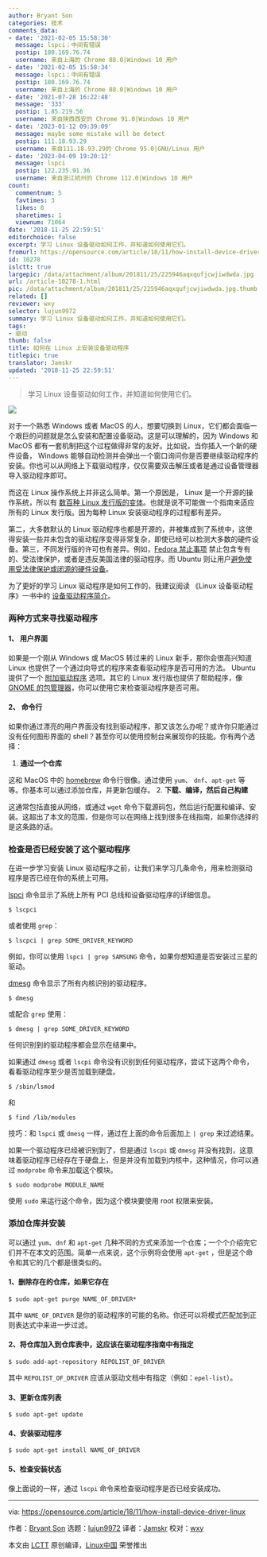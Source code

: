 ```yaml
---
author: Bryant Son
categories: 技术
comments_data:
- date: '2021-02-05 15:58:30'
  message: lspci；中间有错误
  postip: 180.169.76.74
  username: 来自上海的 Chrome 88.0|Windows 10 用户
- date: '2021-02-05 15:58:34'
  message: lspci；中间有错误
  postip: 180.169.76.74
  username: 来自上海的 Chrome 88.0|Windows 10 用户
- date: '2021-07-28 16:22:48'
  message: '333'
  postip: 1.85.219.56
  username: 来自陕西西安的 Chrome 91.0|Windows 10 用户
- date: '2023-01-12 09:39:09'
  message: maybe some mistake will be detect
  postip: 111.18.93.29
  username: 来自111.18.93.29的 Chrome 95.0|GNU/Linux 用户
- date: '2023-04-09 19:20:12'
  message: lspci
  postip: 122.235.91.36
  username: 来自浙江杭州的 Chrome 112.0|Windows 10 用户
count:
  commentnum: 5
  favtimes: 3
  likes: 0
  sharetimes: 1
  viewnum: 71064
date: '2018-11-25 22:59:51'
editorchoice: false
excerpt: 学习 Linux 设备驱动如何工作，并知道如何使用它们。
fromurl: https://opensource.com/article/18/11/how-install-device-driver-linux
id: 10278
islctt: true
largepic: /data/attachment/album/201811/25/225946aqxqufjcwjiwdwda.jpg
url: /article-10278-1.html
pic: /data/attachment/album/201811/25/225946aqxqufjcwjiwdwda.jpg.thumb.jpg
related: []
reviewer: wxy
selector: lujun9972
summary: 学习 Linux 设备驱动如何工作，并知道如何使用它们。
tags:
- 驱动
thumb: false
title: 如何在 Linux 上安装设备驱动程序
titlepic: true
translator: Jamskr
updated: '2018-11-25 22:59:51'
---
```



> 
> 学习 Linux 设备驱动如何工作，并知道如何使用它们。
> 
> 
> 


![](/data/attachment/album/201811/25/225946aqxqufjcwjiwdwda.jpg)


对于一个熟悉 Windows 或者 MacOS 的人，想要切换到 Linux，它们都会面临一个艰巨的问题就是怎么安装和配置设备驱动。这是可以理解的，因为 Windows 和 MacOS 都有一套机制把这个过程做得非常的友好。比如说，当你插入一个新的硬件设备， Windows 能够自动检测并会弹出一个窗口询问你是否要继续驱动程序的安装。你也可以从网络上下载驱动程序，仅仅需要双击解压或者是通过设备管理器导入驱动程序即可。


而这在 Linux 操作系统上并非这么简单。第一个原因是， Linux 是一个开源的操作系统，所以有 [数百种 Linux 发行版的变体](https://en.wikipedia.org/wiki/List_of_Linux_distributions)。也就是说不可能做一个指南来适应所有的 Linux 发行版。因为每种 Linux 安装驱动程序的过程都有差异。


第二，大多数默认的 Linux 驱动程序也都是开源的，并被集成到了系统中，这使得安装一些并未包含的驱动程序变得非常复杂，即使已经可以检测大多数的硬件设备。第三，不同发行版的许可也有差异。例如，[Fedora 禁止事项](https://fedoraproject.org/wiki/Forbidden_items?rd=ForbiddenItems) 禁止包含专有的、受法律保护，或者是违反美国法律的驱动程序。而 Ubuntu 则让用户[避免使用受法律保护或闭源的硬件设备](https://www.ubuntu.com/licensing)。


为了更好的学习 Linux 驱动程序是如何工作的，我建议阅读 《Linux 设备驱动程序》一书中的 [设备驱动程序简介](https://www.xml.com/ldd/chapter/book/ch01.html)。


### 两种方式来寻找驱动程序


#### 1、 用户界面


如果是一个刚从 Windows 或 MacOS 转过来的 Linux 新手，那你会很高兴知道 Linux 也提供了一个通过向导式的程序来查看驱动程序是否可用的方法。 Ubuntu 提供了一个 [附加驱动程序](https://askubuntu.com/questions/47506/how-do-i-install-additional-drivers) 选项。其它的 Linux 发行版也提供了帮助程序，像 [GNOME 的包管理器](https://help.gnome.org/users/gnome-packagekit/stable/add-remove.html.en)，你可以使用它来检查驱动程序是否可用。


#### 2、 命令行


如果你通过漂亮的用户界面没有找到驱动程序，那又该怎么办呢？或许你只能通过没有任何图形界面的 shell？甚至你可以使用控制台来展现你的技能。你有两个选择：


1. **通过一个仓库**


这和 MacOS 中的 [homebrew](https://brew.sh/) 命令行很像。通过使用 `yum`、 `dnf`、`apt-get` 等等。你基本可以通过添加仓库，并更新包缓存。
2. **下载、编译，然后自己构建**


这通常包括直接从网络，或通过 `wget` 命令下载源码包，然后运行配置和编译、安装。这超出了本文的范围，但是你可以在网络上找到很多在线指南，如果你选择的是这条路的话。


### 检查是否已经安装了这个驱动程序


在进一步学习安装 Linux 驱动程序之前，让我们来学习几条命令，用来检测驱动程序是否已经在你的系统上可用。


[lspci](https://en.wikipedia.org/wiki/Lspci) 命令显示了系统上所有 PCI 总线和设备驱动程序的详细信息。



```
$ lscpci
```

或者使用 `grep`：



```
$ lscpci | grep SOME_DRIVER_KEYWORD
```

例如，你可以使用 `lspci | grep SAMSUNG` 命令，如果你想知道是否安装过三星的驱动。


[dmesg](https://en.wikipedia.org/wiki/Dmesg) 命令显示了所有内核识别的驱动程序。



```
$ dmesg
```

或配合 `grep` 使用：



```
$ dmesg | grep SOME_DRIVER_KEYWORD
```

任何识别到的驱动程序都会显示在结果中。


如果通过 `dmesg` 或者 `lscpi` 命令没有识别到任何驱动程序，尝试下这两个命令，看看驱动程序至少是否加载到硬盘。



```
$ /sbin/lsmod
```

和



```
$ find /lib/modules
```

技巧：和 `lspci` 或 `dmesg` 一样，通过在上面的命令后面加上 `| grep` 来过滤结果。


如果一个驱动程序已经被识别到了，但是通过 `lscpi` 或 `dmesg` 并没有找到，这意味着驱动程序已经存在于硬盘上，但是并没有加载到内核中，这种情况，你可以通过 `modprobe` 命令来加载这个模块。



```
$ sudo modprobe MODULE_NAME
```

使用 `sudo` 来运行这个命令，因为这个模块要使用 root 权限来安装。


### 添加仓库并安装


可以通过 `yum`、`dnf` 和 `apt-get` 几种不同的方式来添加一个仓库；一个个介绍完它们并不在本文的范围。简单一点来说，这个示例将会使用 `apt-get` ，但是这个命令和其它的几个都是很类似的。


#### 1、删除存在的仓库，如果它存在



```
$ sudo apt-get purge NAME_OF_DRIVER*
```

其中 `NAME_OF_DRIVER` 是你的驱动程序的可能的名称。你还可以将模式匹配加到正则表达式中来进一步过滤。


#### 2、将仓库加入到仓库表中，这应该在驱动程序指南中有指定



```
$ sudo add-apt-repository REPOLIST_OF_DRIVER
```

其中 `REPOLIST_OF_DRIVER` 应该从驱动文档中有指定（例如：`epel-list`）。


#### 3、更新仓库列表



```
$ sudo apt-get update
```

#### 4、安装驱动程序



```
$ sudo apt-get install NAME_OF_DRIVER
```

#### 5、检查安装状态


像上面说的一样，通过 `lscpi` 命令来检查驱动程序是否已经安装成功。




---


via: <https://opensource.com/article/18/11/how-install-device-driver-linux>


作者：[Bryant Son](https://opensource.com/users/brson) 选题：[lujun9972](https://github.com/lujun9972) 译者：[Jamskr](https://github.com/Jamskr) 校对：[wxy](https://github.com/wxy)


本文由 [LCTT](https://github.com/LCTT/TranslateProject) 原创编译，[Linux中国](https://linux.cn/) 荣誉推出